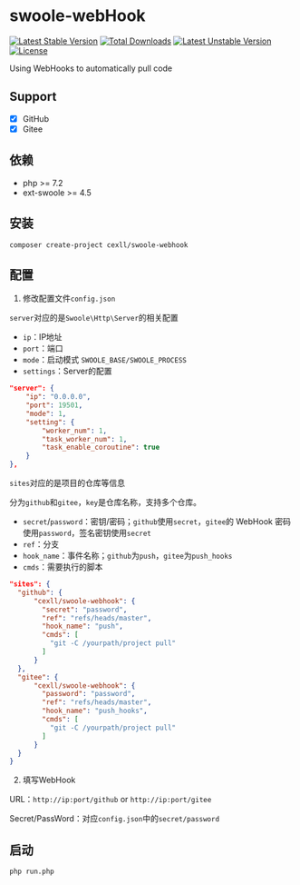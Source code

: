 # swoole-webHook

[![Latest Stable Version](http://poser.pugx.org/cexll/swoole-webhook/v)](https://packagist.org/packages/cexll/swoole-webhook) [![Total Downloads](http://poser.pugx.org/cexll/swoole-webhook/downloads)](https://packagist.org/packages/cexll/swoole-webhook) [![Latest Unstable Version](http://poser.pugx.org/cexll/swoole-webhook/v/unstable)](https://packagist.org/packages/cexll/swoole-webhook) [![License](http://poser.pugx.org/cexll/swoole-webhook/license)](https://packagist.org/packages/cexll/swoole-webhook)

Using WebHooks to automatically pull code

## Support

* [x] GitHub
* [x] Gitee

## 依赖

* php >= 7.2
* ext-swoole >= 4.5

## 安装

```shell
composer create-project cexll/swoole-webhook
```

## 配置

1. 修改配置文件`config.json`

`server`对应的是`Swoole\Http\Server`的相关配置

* `ip`：IP地址
* `port`：端口
* `mode`：启动模式 `SWOOLE_BASE/SWOOLE_PROCESS`
* `settings`：Server的配置


```json
"server": {
    "ip": "0.0.0.0",
    "port": 19501,
    "mode": 1,
    "setting": {
        "worker_num": 1,
        "task_worker_num": 1,
        "task_enable_coroutine": true
    }
},
```

`sites`对应的是项目的仓库等信息

分为`github`和`gitee`，`key`是仓库名称，支持多个仓库。

* `secret`/`password`：密钥/密码；`github`使用`secret`，`gitee`的 WebHook 密码使用`password`，签名密钥使用`secret`
* `ref`：分支
* `hook_name`：事件名称；`github`为`push`，`gitee`为`push_hooks`
* `cmds`：需要执行的脚本

```json
"sites": {
  "github": {
      "cexll/swoole-webhook": {
        "secret": "password",
        "ref": "refs/heads/master",
        "hook_name": "push",
        "cmds": [
          "git -C /yourpath/project pull"
        ]
      }
  },
  "gitee": {
      "cexll/swoole-webhook": {
        "password": "password",
        "ref": "refs/heads/master",
        "hook_name": "push_hooks",
        "cmds": [
          "git -C /yourpath/project pull"
        ]
      }
  }
}
```

2. 填写WebHook

URL：`http://ip:port/github` or `http://ip:port/gitee`

Secret/PassWord：对应`config.json`中的`secret/password`

## 启动

```shell
php run.php
```
